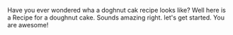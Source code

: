 Have you ever wondered wha a doghnut cak recipe looks like? 
Well here is a Recipe for a doughnut cake.
Sounds amazing right. let's get started.
You are awesome!
